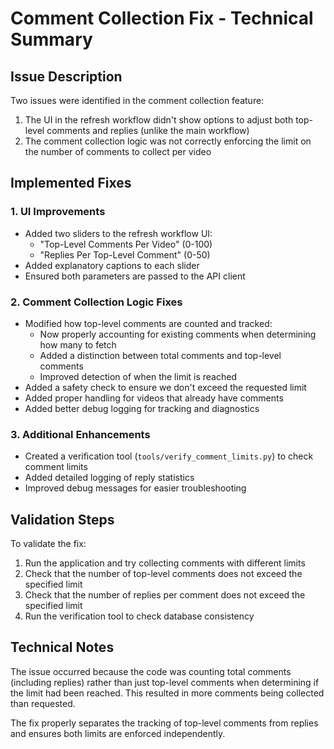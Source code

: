 # Comment Collection Fix - Technical Summary

## Issue Description

Two issues were identified in the comment collection feature:

1. The UI in the refresh workflow didn't show options to adjust both top-level comments and replies (unlike the main workflow)
2. The comment collection logic was not correctly enforcing the limit on the number of comments to collect per video

## Implemented Fixes

### 1. UI Improvements

- Added two sliders to the refresh workflow UI:
  - "Top-Level Comments Per Video" (0-100)
  - "Replies Per Top-Level Comment" (0-50)
- Added explanatory captions to each slider
- Ensured both parameters are passed to the API client

### 2. Comment Collection Logic Fixes

- Modified how top-level comments are counted and tracked:
  - Now properly accounting for existing comments when determining how many to fetch
  - Added a distinction between total comments and top-level comments
  - Improved detection of when the limit is reached
- Added a safety check to ensure we don't exceed the requested limit
- Added proper handling for videos that already have comments
- Added better debug logging for tracking and diagnostics

### 3. Additional Enhancements

- Created a verification tool (`tools/verify_comment_limits.py`) to check comment limits
- Added detailed logging of reply statistics
- Improved debug messages for easier troubleshooting

## Validation Steps

To validate the fix:

1. Run the application and try collecting comments with different limits
2. Check that the number of top-level comments does not exceed the specified limit
3. Check that the number of replies per comment does not exceed the specified limit
4. Run the verification tool to check database consistency

## Technical Notes

The issue occurred because the code was counting total comments (including replies) rather than just top-level comments when determining if the limit had been reached. This resulted in more comments being collected than requested.

The fix properly separates the tracking of top-level comments from replies and ensures both limits are enforced independently.
